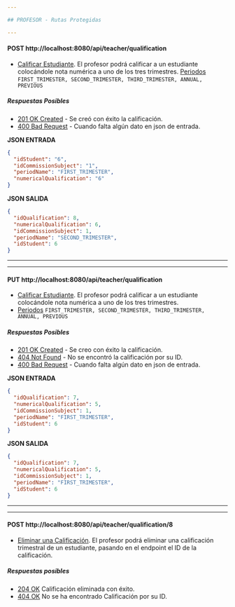 ```yaml
---

## PROFESOR - Rutas Protegidas

---
```


#### POST http://localhost:8080/api/teacher/qualification
* [Calificar Estudiante](). El profesor podrá calificar a un estudiante colocándole nota numérica a uno de los tres trimestres.
[Periodos]() `FIRST_TRIMESTER, SECOND_TRIMESTER, THIRD_TRIMESTER, ANNUAL, PREVIOUS`

##### Respuestas Posibles
- [201 OK Created]() - Se creó con éxito la calificación.
- [400 Bad Request]() - Cuando falta algún dato en json de entrada.

**JSON ENTRADA**
```json
{
  "idStudent": "6",
  "idCommissionSubject": "1",
  "periodName": "FIRST_TRIMESTER",
  "numericalQualification": "6"
}
```

**JSON SALIDA**
```json
{
  "idQualification": 8,
  "numericalQualification": 6,
  "idCommissionSubject": 1,
  "periodName": "SECOND_TRIMESTER",
  "idStudent": 6
}
```

---

---
#### PUT http://localhost:8080/api/teacher/qualification
* [Calificar Estudiante](). El profesor podrá calificar a un estudiante colocándole nota numérica a uno de los tres trimestres.
* [Periodos]() `FIRST_TRIMESTER, SECOND_TRIMESTER, THIRD_TRIMESTER, ANNUAL, PREVIOUS`

##### Respuestas Posibles
- [201 OK Created]() - Se creo con éxito la calificación.
- [404 Not Found]() - No se encontró la calificación por su ID.
- [400 Bad Request]() - Cuando falta algún dato en json de entrada.

**JSON ENTRADA**
```json
{
  "idQualification": 7,
  "numericalQualification": 5,
  "idCommissionSubject": 1,
  "periodName": "FIRST_TRIMESTER",
  "idStudent": 6
}
```

**JSON SALIDA**
```json
{
  "idQualification": 7,
  "numericalQualification": 5,
  "idCommissionSubject": 1,
  "periodName": "FIRST_TRIMESTER",
  "idStudent": 6
}
```

---

---

#### POST http://localhost:8080/api/teacher/qualification/8
* [Eliminar una Calificación](). El profesor podrá eliminar una calificación trimestral de un estudiante, pasando en el endpoint el ID de la calificación.

##### Respuestas posibles
- [204 OK]() Calificación eliminada con éxito.
- [404 OK]() No se ha encontrado Calificación por su ID.